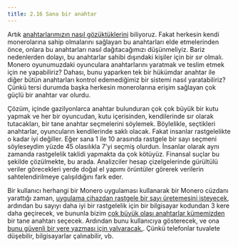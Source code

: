```yaml
---
title: 2.16 Sana bir anahtar
---
```


Artık [anahtarlarımızın nasıl gözüktüklerini](2.15_keys.md) biliyoruz.
Fakat herkesin kendi monerolarına sahip olmalarını sağlayan bu
anahtarları elde etmelerinden önce, onlara bu anahtarları nasıl
dağıtacağımızı düşünmeliyiz.  Bariz nedenlerden dolayı, bu anahtarlar
sahibi dışındaki kişiler için bir _sır_ olmalı.  Monero oyunumuzdaki
oyunculara anahtarlarını yaratmak ve teslim etmek için ne yapabiliriz?
Dahası, bunu yaparken tek bir hükümdar anahtar ile diğer bütün
anahtarları kontrol edemediğimiz bir sistemi nasıl yaratabiliriz?
Çünkü tersi durumda başka herkesin monerolarına erişim sağlayan çok
güçlü bir anahtar var olurdu.

Çözüm, içinde gazilyonlarca anahtar bulunduran çok çok büyük bir kutu
yapmak ve her bir oyuncudan, kutu içerisinden, kendilerinde sır olarak
tutacakları, bir tane anahtar seçmelerini söylemek.  Böylelikle,
seçtikleri anahtarlar, oyuncuların kendilerinde saklı olacak.  Fakat
insanlar rastgelelikte o kadar iyi değiller.  Eğer sana 1 ile 10
arasında rastgele bir sayı seçmeni söyleseydim yüzde 45 olasılıkla
7'yi seçmiş olurdun.  İnsanlar olarak aynı zamanda rastgelelik taklidi
yapmakta da çok kötüyüz.  Finansal suçlar bu şekilde çözülmekte, bu
arada.  Analizciler hesap çizelgelerinde gürültülü veriler görecekleri
yerde doğal el yapımı örüntüler görerek verilerin sahtelendirilmeye
çalışıldığını fark eder.

Bir kullanıcı herhangi bir Monero uygulaması kullanarak bir Monero
cüzdanı yarattığı zaman, [uygulama cihazdan rastgele bir sayı
üretemesini isteyecek](2.17_random.md), ardından bu sayıyı daha iyi
bir rastgelelik için bir bilgisayar kodundan 3 kere daha geçirecek, ve
bununla bizim [çok büyük olası anahtarlar kümemizden](2.15_keys.md)
bir tane anahtarı seçecek.  Ardından bunu kullanıcıya gösterecek, ve
ona [bunu güvenli bir yere yazması için
yalvaracak.](1-kullanicilar-icin-kilavuz/1.05_seed_storage.md).  Çünkü
telefonlar tuvalete düşebilir, bilgisayarlar çalınabilir, vb.

